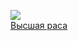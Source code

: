 ![](/books/sf_history/Дмитрий%20Казаков/Высшая%20раса.jpg)  
[Высшая раса](/books/sf_history/Дмитрий%20Казаков/Высшая%20раса)
